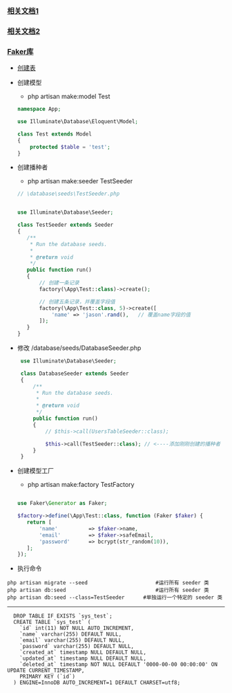 ### [相关文档1](https://d.laravel-china.org/docs/5.4/seeding)
### [相关文档2](https://d.laravel-china.org/docs/5.4/database-testing#模型关联)
### [Faker库](https://github.com/fzaninotto/Faker)

- <a href="#SQL语句">创建表</a>

- 创建模型
  * php artisan make:model Test
  
  ```php
  namespace App;

  use Illuminate\Database\Eloquent\Model;

  class Test extends Model
  {
      protected $table = 'test';
  }
  ```

- 创建播种者
  * php artisan make:seeder TestSeeder
 
   ```php
   // \database\seeds\TestSeeder.php


  use Illuminate\Database\Seeder;

  class TestSeeder extends Seeder
  {
      /**
       * Run the database seeds.
       *
       * @return void
       */
      public function run()
      {
          // 创建一条记录
          factory(\App\Test::class)->create();

          // 创建五条记录，并覆盖字段值
          factory(\App\Test::class, 5)->create([
              'name' => 'jason'.rand(),   // 覆盖name字段的值
          ]);
      }
  }

   ```
 
- 修改 /database/seeds/DatabaseSeeder.php
  ```php
   use Illuminate\Database\Seeder;

   class DatabaseSeeder extends Seeder
   {
       /**
        * Run the database seeds.
        *
        * @return void
        */
       public function run()
       {
           // $this->call(UsersTableSeeder::class);

           $this->call(TestSeeder::class); // <----添加刚刚创建的播种者
       }
   }

  ```
 
- 创建模型工厂
  * php artisan make:factory TestFactory
  
   ```php

  use Faker\Generator as Faker;

  $factory->define(\App\Test::class, function (Faker $faker) {
      return [
          'name'          => $faker->name,
          'email'         => $faker->safeEmail,
          'password'      => bcrypt(str_random(10)),
      ];
  });

   ```
   
- 执行命令
```
php artisan migrate --seed 						#运行所有 seeder 类
php artisan db:seed 							#运行所有 seeder 类
php artisan db:seed --class=TestSeeder		#单独运行一个特定的 seeder 类
```
----
<a name="SQL语句"></a>
```
  DROP TABLE IF EXISTS `sys_test`;
  CREATE TABLE `sys_test` (
    `id` int(11) NOT NULL AUTO_INCREMENT,
    `name` varchar(255) DEFAULT NULL,
    `email` varchar(255) DEFAULT NULL,
    `password` varchar(255) DEFAULT NULL,
    `created_at` timestamp NULL DEFAULT NULL,
    `updated_at` timestamp NULL DEFAULT NULL,
    `deleted_at` timestamp NOT NULL DEFAULT '0000-00-00 00:00:00' ON UPDATE CURRENT_TIMESTAMP,
    PRIMARY KEY (`id`)
  ) ENGINE=InnoDB AUTO_INCREMENT=1 DEFAULT CHARSET=utf8;
```
